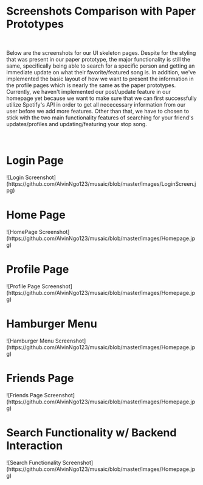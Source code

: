 <h1>Screenshots Comparison with Paper Prototypes</h1></br>
<p>Below are the screenshots for our UI skeleton pages. Despite for the styling that was present in our paper prototype, the major functionality is still the same, specifically being able to search for a specific person and getting an immediate update on what their favorite/featured song is. In addition, we've implemented the basic layout of how we want to present the information in the profile pages which is nearly the same as the paper prototypes. Currently, we haven't implemented our post/update feature in our homepage yet because we want to make sure that we can first successfully utilize Spotify's API in order to get all nececessary information from our user before we add more features. Other than that, we have to chosen to stick with the two main functionality features of searching for your friend's updates/profiles and updating/featuring your stop song.</p></br>

<h1>Login Page</h1>
![Login Screenshot](https://github.com/AlvinNgo123/musaic/blob/master/images/LoginScreen.jpg)

<h1>Home Page</h1>
![HomePage Screenshot](https://github.com/AlvinNgo123/musaic/blob/master/images/Homepage.jpg)

<h1>Profile Page</h1>
![Profile Page Screenshot](https://github.com/AlvinNgo123/musaic/blob/master/images/Homepage.jpg)

<h1>Hamburger Menu</h1>
![Hamburger Menu Screenshot](https://github.com/AlvinNgo123/musaic/blob/master/images/Homepage.jpg)

<h1>Friends Page</h1>
![Friends Page Screenshot](https://github.com/AlvinNgo123/musaic/blob/master/images/Homepage.jpg)

<h1>Search Functionality w/ Backend Interaction</h1>
![Search Functionality Screenshot](https://github.com/AlvinNgo123/musaic/blob/master/images/Homepage.jpg)


